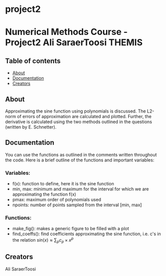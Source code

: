 # project2
Numerical Methods Course - Project2
Ali SaraerToosi
THEMIS
=========

## Table of contents

- [About](#about)
- [Documentation](#documentation)
- [Creators](#creators)


## About

Approximating the sine function using polynomials is discussed. The L2-norm of errors of approximation are calculated and plotted. Further, the derivative is calculated using the two methods outlined in the questions (written by E. Schnetter).


## Documentation
You can use the functions as outlined in the comments written throughout the code. Here is a brief outline of the functions and important variables:

### Variables:
  - f(x): function to define, here it is the sine function
  - min, max: minimum and maximum for the interval for which we are approximating the function f(x)
  - pmax: maximum order of polynomials used
  - npoints: number of points sampled from the interval [min, max]
  
### Functions:
  - make_fig(): makes a generic figure to be filled with a plot
  - find_coeffs(): find coefficients approximating the sine function, i.e. c's in the relation
  $sin(x) \approx \sum_p c_p \times x^p$


## Creators

Ali SaraerToosi
